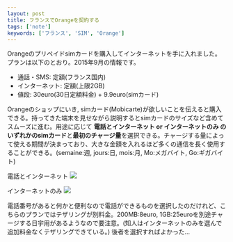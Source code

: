 ```yaml
---
layout: post
title: フランスでOrangeを契約する
tags: ['note']
keywords: ['フランス', 'SIM', 'Orange']
---
```


Orangeのプリペイドsimカードを購入してインターネットを手に入れました。プランは以下のとおり。2015年9月の情報です。

* 通話・SMS: 定額(フランス国内)
* インターネット: 定額(上限2GB)
* 値段: 30euro(30日定額料金) + 9.9euro(simカード)

Orangeのショップにいき, simカード(Mobicarte)が欲しいことを伝えると購入できる。持ってきた端末を見せながら説明するとsimカードのサイズなど含めてスムーズに進む。用途に応じて **電話とインターネット or インターネットのみ のいずれかのsimカード**と**最初のチャージ量**を選択できる。チャージする量によって使える期間が決まっており、大きな金額を入れるほど多くの通信を長く使用することができる。(semaine:週, jours:日, mois:月, Mo:メガバイト, Go:ギガバイト)

電話とインターネット
<img src="/img/blog_orange01.png" class="image-center">

インターネットのみ
<img src="/img/blog_orange02.png" class="image-center">

電話番号があると何かと便利なので電話ができるものを選択したのだけれど、こちらのプランではテザリングが別料金。200MB:8euro, 1GB:25euroを別途チャージする日宇用があるようなので要注意。(知人はインターネットのみを選んで追加料金なくテザリングできている。) 後者を選択すればよかった...